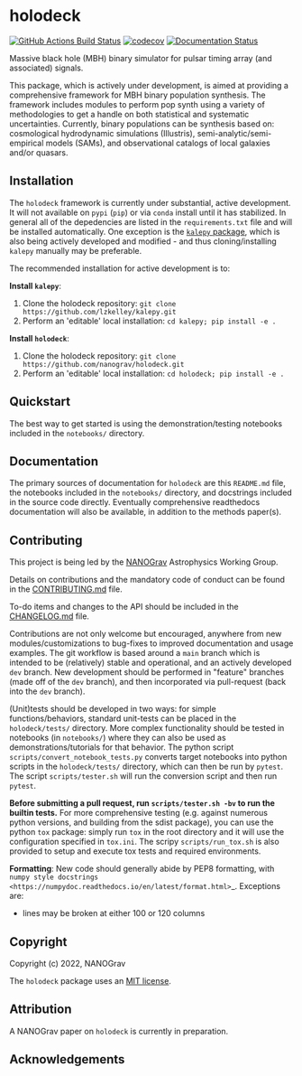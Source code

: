 # holodeck

[//]: # (Badges)
[![GitHub Actions Build Status](https://github.com/nanograv/holodeck/workflows/CI/badge.svg)](https://github.com/nanograv/holodeck/actions?query=workflow%3ACI)
[![codecov](https://codecov.io/gh/nanograv/holodeck/branch/master/graph/badge.svg)](https://codecov.io/gh/nanograv/holodeck/branch/master)
[![Documentation Status](https://readthedocs.org/projects/holodeck-gw/badge/?version=latest)](https://holodeck-gw.readthedocs.io/en/latest/?badge=latest)

Massive black hole (MBH) binary simulator for pulsar timing array (and associated) signals.

This package, which is actively under development, is aimed at providing a comprehensive framework for MBH binary population synthesis.  The framework includes modules to perform pop synth using a variety of methodologies to get a handle on both statistical and systematic uncertainties.  Currently, binary populations can be synthesis based on: cosmological hydrodynamic simulations (Illustris), semi-analytic/semi-empirical models (SAMs), and observational catalogs of local galaxies and/or quasars.

## Installation

The `holodeck` framework is currently under substantial, active development.  It will not available on `pypi` (`pip`) or via `conda` install until it has stabilized.  In general all of the depedencies are listed in the `requirements.txt` file and will be installed automatically.  One exception is the [`kalepy` package](https://github.com/lzkelley/kalepy), which is also being actively developed and modified - and thus cloning/installing `kalepy` manually may be preferable.

The recommended installation for active development is to:

**Install `kalepy`**:

1) Clone the holodeck repository: `git clone https://github.com/lzkelley/kalepy.git`
2) Perform an 'editable' local installation: `cd kalepy; pip install -e .`

**Install `holodeck`**:

1) Clone the holodeck repository: `git clone https://github.com/nanograv/holodeck.git`
2) Perform an 'editable' local installation: `cd holodeck; pip install -e .`

## Quickstart

The best way to get started is using the demonstration/testing notebooks included in the `notebooks/` directory.

## Documentation

The primary sources of documentation for `holodeck` are this `README.md` file, the notebooks included in the `notebooks/` directory, and docstrings included in the source code directly.  Eventually comprehensive readthedocs documentation will also be available, in addition to the methods paper(s).

## Contributing

This project is being led by the [NANOGrav](http://nanograv.org/) Astrophysics Working Group.

Details on contributions and the mandatory code of conduct can be found in the [CONTRIBUTING.md](./CONTRIBUTING.md) file.

To-do items and changes to the API should be included in the [CHANGELOG.md](./CHANGELOG.md) file.

Contributions are not only welcome but encouraged, anywhere from new modules/customizations to bug-fixes to improved documentation and usage examples.  The git workflow is based around a `main` branch which is intended to be (relatively) stable and operational, and an actively developed `dev` branch.  New development should be performed in "feature" branches (made off of the `dev` branch), and then incorporated via pull-request (back into the `dev` branch).

(Unit)tests should be developed in two ways: for simple functions/behaviors, standard unit-tests can be placed in the `holodeck/tests/` directory.  More complex functionality should be tested in notebooks (in `notebooks/`) where they can also be used as demonstrations/tutorials for that behavior.  The python script `scripts/convert_notebook_tests.py` converts target notebooks into python scripts in the `holodeck/tests/` directory, which can then be run by `pytest`.  The script `scripts/tester.sh` will run the conversion script and then run `pytest`.

**Before submitting a pull request, run `scripts/tester.sh -bv` to run the builtin tests.**
For more comprehensive testing (e.g. against numerous python versions, and building from the sdist package), you can use the python `tox` package: simply run `tox` in the root directory and it will use the configuration specified in `tox.ini`.  The scripy `scripts/run_tox.sh` is also provided to setup and execute tox tests and required environments.

**Formatting**:
New code should generally abide by PEP8 formatting, with `numpy style docstrings <https://numpydoc.readthedocs.io/en/latest/format.html>`_.  Exceptions are:

   * lines may be broken at either 100 or 120 columns



## Copyright

Copyright (c) 2022, NANOGrav

The `holodeck` package uses an [MIT license](./LICENSE).


## Attribution

A NANOGrav paper on `holodeck` is currently in preparation.


## Acknowledgements
